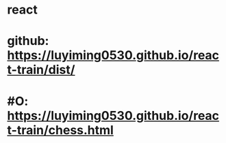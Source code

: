 # react
# github: https://luyiming0530.github.io/react-train/dist/
# #O: https://luyiming0530.github.io/react-train/chess.html

